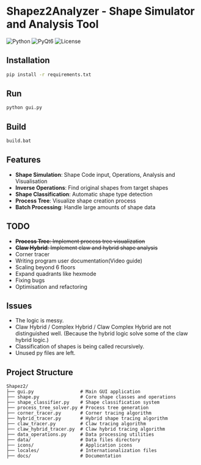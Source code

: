 # Shapez2Analyzer - Shape Simulator and Analysis Tool

![Python](https://img.shields.io/badge/Python-3.8+-blue.svg)
![PyQt6](https://img.shields.io/badge/PyQt6-GUI-green.svg)
![License](https://img.shields.io/badge/License-MIT-yellow.svg)

## Installation

```bash
pip install -r requirements.txt
```

## Run

```bash
python gui.py
```

## Build

```bash
build.bat
```

## Features

- **Shape Simulation**: Shape Code input, Operations, Analysis and Visualisation
- **Inverse Operations**: Find original shapes from target shapes
- **Shape Classification**: Automatic shape type detection
- **Process Tree**: Visualize shape creation process
- **Batch Processing**: Handle large amounts of shape data

## TODO

- ~~**Process Tree**: Implement process tree visualization~~
- ~~**Claw Hybrid**: Implement claw and hybrid shape analysis~~
- Corner tracer
- Writing program user documentation(Video guide)
- Scaling beyond 6 floors
- Expand quadrants like hexmode
- Fixing bugs
- Optimisation and refactoring

## Issues

- The logic is messy.
- Claw Hybrid / Complex Hybrid / Claw Complex Hybrid are not distinguished well.
  (Because the hybrid logic solve some of the claw hybrid logic.)
- Classification of shapes is being called recursively.
- Unused py files are left.

## Project Structure

```
Shapez2/
├── gui.py                 # Main GUI application
├── shape.py               # Core shape classes and operations
├── shape_classifier.py    # Shape classification system
├── process_tree_solver.py # Process tree generation
├── corner_tracer.py       # Corner tracing algorithm
├── hybrid_tracer.py       # Hybrid shape tracing algorithm
├── claw_tracer.py         # Claw tracing algorithm
├── claw_hybrid_tracer.py  # Claw hybrid tracing algorithm
├── data_operations.py     # Data processing utilities
├── data/                  # Data files directory
├── icons/                 # Application icons
├── locales/               # Internationalization files
├── docs/                  # Documentation
```
